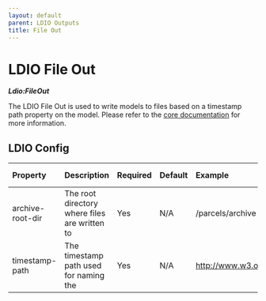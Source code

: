 ```yaml
---
layout: default
parent: LDIO Outputs
title: File Out
---
```


# LDIO File Out

***Ldio:FileOut***

The LDIO File Out is used to write models to files based on a timestamp path property on the model.
Please refer to the [core documentation](../../core/ldi-outputs/file-archiving.md) for more information.

## LDIO Config

| Property         | Description                                   | Required | Default | Example                                    | Supported values                |
|:-----------------|:----------------------------------------------|:---------|:--------|:-------------------------------------------|:--------------------------------|
| archive-root-dir | The root directory where files are written to | Yes      | N/A     | /parcels/archive                           | Linux (+ Mac) and Windows paths |
| timestamp-path   | The timestamp path used for naming the        | Yes      | N/A     | http://www.w3.org/ns/prov#generatedAtTime  | Any valid LD predicate          |